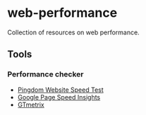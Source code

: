 web-performance
===============

Collection of resources on web performance.

Tools
-----

### Performance checker

- [Pingdom Website Speed Test](http://tools.pingdom.com/fpt/)
- [Google Page Speed Insights](https://developers.google.com/speed/pagespeed/insights/)
- [GTmetrix](http://gtmetrix.com/)
